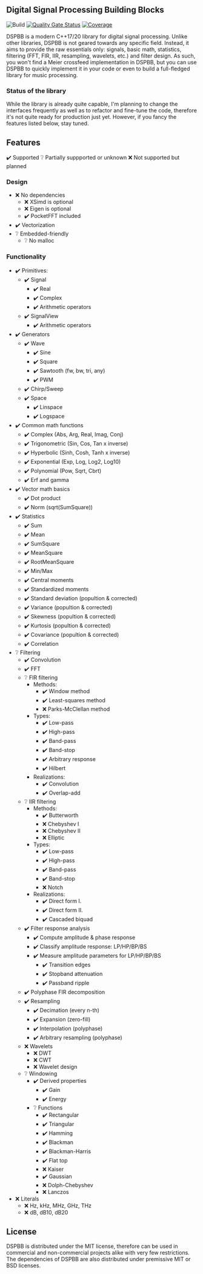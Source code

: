 ﻿Digital Signal Processing Building Blocks
---

![Build](https://github.com/petiaccja/DSPBB/workflows/Build/badge.svg)
[![Quality Gate Status](https://sonarcloud.io/api/project_badges/measure?project=petiaccja_DSPBB&metric=alert_status)](https://sonarcloud.io/dashboard?id=petiaccja_DSPBB)
[![Coverage](https://sonarcloud.io/api/project_badges/measure?project=petiaccja_DSPBB&metric=coverage)](https://sonarcloud.io/dashboard?id=petiaccja_DSPBB)

DSPBB is a modern C++17/20 library for digital signal processing. Unlike other libraries, DSPBB is not geared towards any specific field. Instead, it aims to provide the raw essentials only: signals, basic math, statistics, filtering (FFT, FIR, IIR, resampling, wavelets, etc.) and filter design. As such, you won't find a Meier crossfeed implementation in DSPBB, but you can use DSPBB to quickly implement it in your code or even to build a full-fledged library for music processing.

### Status of the library

While the library is already quite capable, I'm planning to change the interfaces frequently as well as to refactor and fine-tune the code, therefore it's not quite ready for production just yet. However, if you fancy the features listed below, stay tuned.

## Features

✔️ Supported
❔️ Partially suppported or unknown
❌️ Not supported but planned

### Design

- ❌️ No dependencies
  - ❌️ XSimd is optional
  - ❌️ Eigen is optional
  - ✔️ PocketFFT included
- ✔️ Vectorization
- ❔️ Embedded-friendly
  - ❔️ No malloc

### Functionality

- ✔️ Primitives:
  - ✔️ Signal
    - ✔️ Real
    - ✔️ Complex
    - ✔️ Arithmetic operators
  - ✔️ SignalView
    - ✔️ Arithmetic operators
- ✔️ Generators
  - ✔️ Wave
    - ✔️ Sine
    - ✔️ Square
    - ✔️ Sawtooth (fw, bw, tri, any)
    - ✔️ PWM
  - ✔️ Chirp/Sweep
  - ✔️ Space
    - ✔️ Linspace
    - ✔️ Logspace
- ✔️ Common math functions
  - ✔️ Complex (Abs, Arg, Real, Imag, Conj)
  - ✔️ Trigonometric (Sin, Cos, Tan x inverse)
  - ✔️ Hyperbolic (Sinh, Cosh, Tanh x inverse)
  - ✔️ Exponential (Exp, Log, Log2, Log10)
  - ✔️ Polynomial (Pow, Sqrt, Cbrt)
  - ✔️ Erf and gamma
- ✔️ Vector math basics
  - ✔️ Dot product
  - ✔️ Norm (sqrt(SumSquare))
- ✔️ Statistics
  - ✔️ Sum
  - ✔️ Mean
  - ✔️ SumSquare
  - ✔️ MeanSquare
  - ✔️ RootMeanSquare
  - ✔️ Min/Max
  - ✔️ Central moments
  - ✔️ Standardized moments
  - ✔️ Standard deviation (popultion & corrected)
  - ✔️ Variance (popultion & corrected)
  - ✔️ Skewness (popultion & corrected)
  - ✔️ Kurtosis (popultion & corrected)
  - ✔️ Covariance (popultion & corrected)
  - ✔️ Correlation
- ❔️ Filtering
  - ✔️ Convolution
  - ✔️ FFT
  - ❔️ FIR filtering
    - Methods:
      - ✔️ Window method
      - ✔️ Least-squares method
      - ❌️ Parks-McClellan method
    - Types:
      - ✔️ Low-pass
      - ✔️ High-pass
      - ✔️ Band-pass
      - ✔️ Band-stop
      - ✔️ Arbitrary response
      - ✔️ Hilbert
    - Realizations:
      - ✔️ Convolution
      - ✔️ Overlap-add
  - ❔️ IIR filtering
    - Methods:
      - ✔️ Butterworth
      - ❌️ Chebyshev I
      - ❌️ Chebyshev II
      - ❌️ Elliptic
    - Types:
      - ✔️ Low-pass
      - ✔️ High-pass
      - ✔️ Band-pass
      - ✔️ Band-stop
      - ❌️ Notch
    - Realizations:
      - ✔️ Direct form I.
      - ✔️ Direct form II.
      - ✔️ Cascaded biquad
  - ✔️ Filter response analysis
    - ✔️ Compute amplitude & phase response
    - ✔️ Classify amplitude response: LP/HP/BP/BS
    - ✔️ Measure amplitude parameters for LP/HP/BP/BS
      - ✔️ Transition edges
      - ✔️ Stopband attenuation
      - ✔️ Passband ripple
  - ✔️ Polyphase FIR decomposition
  - ✔️ Resampling
    - ✔️ Decimation (every n-th)
    - ✔️ Expansion (zero-fill)
    - ✔️ Interpolation (polyphase)
    - ✔️ Arbitrary resampling (polyphase)
  - ❌️ Wavelets
    - ❌️ DWT
    - ❌️ CWT
    - ❌️ Wavelet design
  - ❔️ Windowing
    - ✔️ Derived properties
      - ✔️ Gain
      - ✔️ Energy
    - ❔️ Functions
      - ✔️ Rectangular
      - ✔️ Triangular
      - ✔️ Hamming
      - ✔️ Blackman
      - ✔️ Blackman-Harris
      - ✔️ Flat top
      - ❌️ Kaiser
      - ✔️ Gaussian
      - ❌️ Dolph-Chebyshev
      - ❌️ Lanczos
- ❌️ Literals
  - ❌️ Hz, kHz, MHz, GHz, THz
  - ❌️ dB, dB10, dB20

## License

DSPBB is distributed under the MIT license, therefore can be used in commercial and non-commercial projects alike with very few restrictions. The dependencies of DSPBB are also distributed under premissive MIT or BSD licenses.